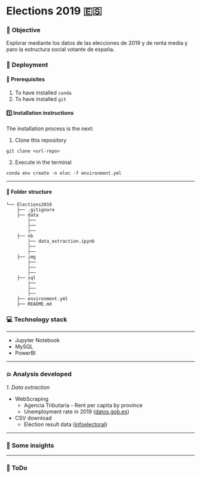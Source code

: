 # Elections 2019 :es:
### :page_facing_up: **Objective**
Explorar mediante los datos de las elecciones de 2019 y de renta media y paro la estructura social votante de españa.


### :nut_and_bolt: **Deployment**
#### :key: Prerequisites
1. To have installed `conda`
2. To have installed `git`

#### :one: Installation instructions
The installation process is the next:
  1. Clone this repository
   
    git clone <url-repo>

  2. Execute in the terminal
   
    conda env create -n elec -f environment.yml

----
#### :file_folder: **Folder structure**
```
└── Elections2019
    ├── .gitignore
    ├── data
        ├── 
        ├── 
        ├──      
    ├── nb
        ├── data_extraction.ipynb
        ├── 
        ├──     
    ├── img
        ├── 
        ├── 
        ├──    
    ├── sql
        ├──
        ├── 
        ├──  
    ├── environment.yml
    ├── README.md   
```



### :computer: **Technology stack**
------
- Jupyter Notebook
- MySQL
- PowerBI


------
### :boom: **Analysis developed**
*1*. *Data extraction*
- WebScraping
    - Agencia Tributaria - Rent per capita by province
    - Unemployment rate in 2019 ([datos.gob.es](https://sede.sepe.gob.es/es/portaltrabaja/resources/sede/datos_abiertos/datos/Paro_por_municipios_2019_csv.csv))
- CSV download
    - Election result data ([infoelectoral](https://infoelectoral.interior.gob.es/opencms/es/elecciones-celebradas/area-de-descargas/))

----
### :pushpin: **Some insights**




---








### :shit: **ToDo**
